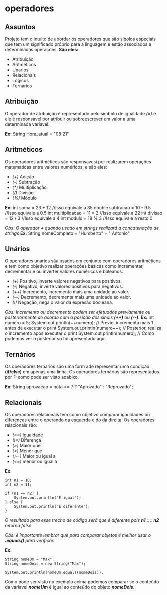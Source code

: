 # operadores

## Assuntos

Projeto tem o intuito de abordar os operadores que são síbolos especiais que tem um significado próprio para a linguagem e estão associados a determinadas operações.
__São eles:__

* Atribuição
* Aritméticos
* Unarios
* Relacionais
* Lógicos
* Ternários

## Atribuição

O operador de atribuição é representado pelo simbolo de igualdade _(=)_ e ele é responsavel por atribuir ou sobreescrever um valor a uma determinada variavel.

__Ex:__ String Hora_atual = "08:21"

## Aritméticos

Os operadores aritméticos são responsavesi por realizarem operações matematicas entre valores numéricos, e são eles:

* _(+)_ Adição
* _(-)_ Subtração
* _(*)_ Multiplicação
* _(/)_ Divisão
* _(%)_ Módulo

__Ex:__
    int soma = 23 + 12  //Isso equivale a 35
    double subtracao = 10 - 9.5 //Isso equivale a 0.5
    int multiplicacao = 11 * 2 //Isso equivale a 22
    int divisao = 12 / 3 //Isso equivale a 4
    int modulo = 18 % 3 //Isso equivale a resto 0

_Obs: O operador __+__ quando usado em strings realizará a concatenação de strings_
__Ex:__ String nomeCompleto = "Humberto" + " Antonio"

## Unários

O operadores unários sãu usados em conjunto com operadores aritméticos e tem como objetivo realizar operações básicas como incrementar, decrementar e ou inverter valores numéricos e boleanos.

* _(+)_ Positivo, inverte valores negativos para positivos.
* _(-)_ Negativo, inverte valores positivos para negativos.
* _(++)_ Incremento, incrementa mais uma unidade ao valor.
* _(--)_ Decremento, decrementa mais uma unidade ao valor.
* _(!)_ Negação, nega o valor da expresão booleana.

_Obs: Incremento ou decremento podem ser efetuados previamente ou posteriormente de acordo com a posição dos sinais __(++)__ ou __(--)__._
__Ex:__
    int numero = 5;
    System.out.println(++numero); // Previo, incrementa mais 1 antes de executar o print
    System.out.println(numero++); // Posterior, realiza o incremento após executar o print
    System.out.println(numero); // Como podemos ver o posterior so foi apresentado aqui.

## Ternários

Os operadores ternarios são uma form ade representar uma condição __(if/else)__ em apenas uma linha.
Os operadores ternários são representados por _?:_ como pode ser visto aoabixo.

__Ex:__ String aprovacao = nota >= 7 ? "Aprovado" : "Reprovado";

## Relacionais

Os operadores relacionais tem como objetivo comparar igauldades ou diferenças entre o operando da esquerda e do da direita.
Os operadores relacionais são:

* _(==)_ Igualdade
* _(!=)_ Diferença
* _(>)_ Maior que
* _(<)_ Menor que
* _(>=)_ Maior ou igual a
* _(<=)_ menor ou igual a

__Ex:__

    int n1 = 10;
    int n2 = 11;
    
    if (n1 == n2) {
        System.out.println("É igual");
    } else {
        System.out.println("É diferente");
    }

_O resultado para esse trecho de código será que é diferente pois __n1 == n2__ retorna false_

_Obs: é importante lembrar que para comparar objetos é melhor usar o __.equals()__ para verificar._

__Ex:__

    String nomeUm = "Max";
    String nomeDois = new String("Max");

    System.out.println(nomeUm.equals(nomeDois));

Como pode ser visto no exemplo acima podemos comparar se o conteúdo da variavel ___nomeUm___ é igual ao conteúdo do objeto ___nomeDois___.
